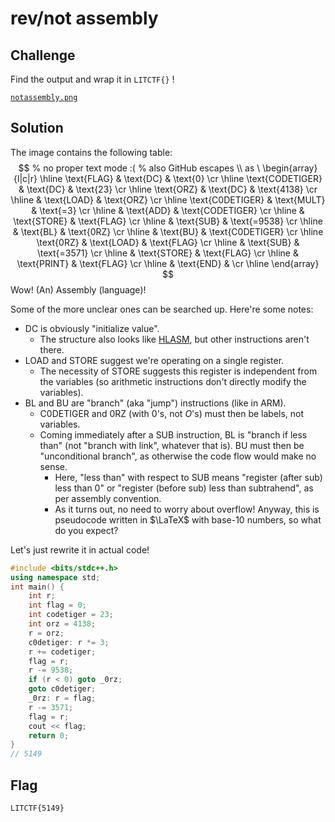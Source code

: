 # rev/not assembly

## Challenge

Find the output and wrap it in `LITCTF{}` !

[`notassembly.png`](https://drive.google.com/file/d/1mV8gjChjRDSLuFUYDS_1lZemxA-SBNa7/view)

## Solution

The image contains the following table:
$$
% no proper text mode :(
% also GitHub escapes \\ as \
\begin{array}{l|c|r} \hline
\text{FLAG} & \text{DC} & \text{0} \cr \hline
\text{CODETIGER} & \text{DC} & \text{23} \cr \hline
\text{ORZ} & \text{DC} & \text{4138} \cr \hline
& \text{LOAD} & \text{ORZ} \cr \hline
\text{C0DETIGER} & \text{MULT} & \text{=3} \cr \hline
& \text{ADD} & \text{CODETIGER} \cr \hline
& \text{STORE} & \text{FLAG} \cr \hline
& \text{SUB} & \text{=9538} \cr \hline
& \text{BL} & \text{0RZ} \cr \hline
& \text{BU} & \text{C0DETIGER} \cr \hline
\text{0RZ} & \text{LOAD} & \text{FLAG} \cr \hline
& \text{SUB} & \text{=3571} \cr \hline
& \text{STORE} & \text{FLAG} \cr \hline
& \text{PRINT} & \text{FLAG} \cr \hline
& \text{END} & \cr \hline
\end{array}
$$
Wow! (An) Assembly (language)!

Some of the more unclear ones can be searched up. Here're some notes:
* $\text{DC}$ is obviously "initialize value".
  * The structure also looks like [HLASM](https://www.ibm.com/docs/en/zos/2.1.0?topic=statements-dc-instruction), but other instructions aren't there.
* $\text{LOAD}$ and $\text{STORE}$ suggest we're operating on a single register.
  * The necessity of $\text{STORE}$ suggests this register is independent from the variables (so arithmetic instructions don't directly modify the variables).
* $\text{BL}$ and $\text{BU}$ are "branch" (aka "jump") instructions (like in ARM).
  * $\text{C0DETIGER}$ and $\text{0RZ}$ (with $0$'s, not $O$'s) must then be labels, not variables.
  * Coming immediately after a $\text{SUB}$ instruction, $\text{BL}$ is "branch if less than" (not "branch with link", whatever that is).  $\text{BU}$ must then be "unconditional branch", as otherwise the code flow would make no sense.
    * Here, "less than" with respect to $\text{SUB}$ means "register (after sub) less than 0" or "register (before sub) less than subtrahend", as per assembly convention.
    * As it turns out, no need to worry about overflow! Anyway, this is pseudocode written in $\LaTeX$ with base-10 numbers, so what do you expect?

Let's just rewrite it in actual code!
```cpp
#include <bits/stdc++.h>
using namespace std;
int main() {
    int r;
    int flag = 0;
    int codetiger = 23;
    int orz = 4138;
    r = orz;
    c0detiger: r *= 3;
    r += codetiger;
    flag = r;
    r -= 9538;
    if (r < 0) goto _0rz;
    goto c0detiger;
    _0rz: r = flag;
    r -= 3571;
    flag = r;
    cout << flag;
    return 0;
}
// 5149
```

## Flag

`LITCTF{5149}`
